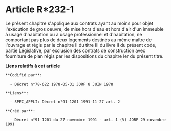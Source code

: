 # Article R*232-1

Le présent chapitre s'applique aux contrats ayant au moins pour objet l'exécution de gros oeuvre, de mise hors d'eau et hors
d'air d'un immeuble à usage d'habitation ou à usage professionnel et d'habitation, ne comportant pas plus de deux logements
destinés au même maître de l'ouvrage et régis par le chapitre II du titre III du livre II du présent code, partie
Législative, par exclusion des contrats de construction avec fourniture de plan régis par les dispositions du chapitre Ier du
présent titre.

**Liens relatifs à cet article**

	**Codifié par**:

	  - Décret n°78-622 1978-05-31 JORF 8 JUIN 1978

	**Liens**:

	  - SPEC_APPLI: Décret n°91-1201 1991-11-27 art. 2

	**Créé par**:

	  - Décret n°91-1201 du 27 novembre 1991 - art. 1 (V) JORF 29 novembre 1991
